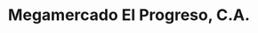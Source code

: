 ---
title: "Megamercado El Progreso, C.A."
url: /ciudad-guayana/megamercado-el-progreso-c-a/
shop: Supermarkt
---